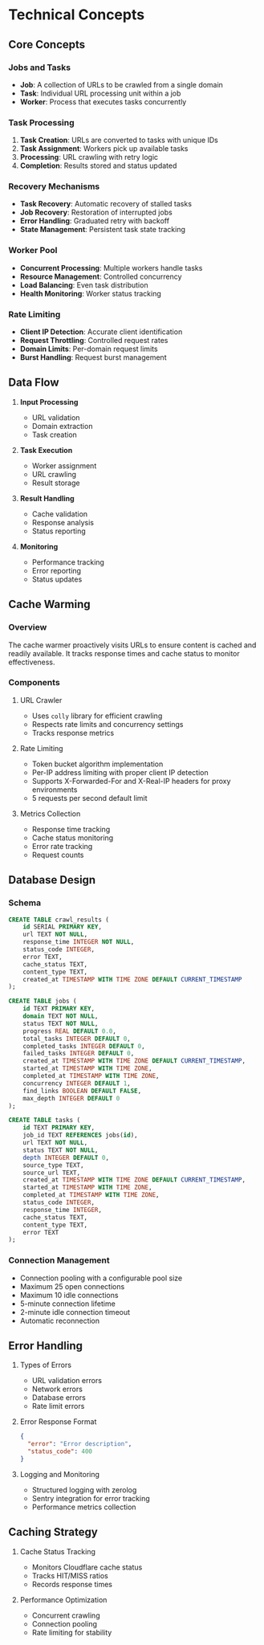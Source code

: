 # Technical Concepts

## Core Concepts

### Jobs and Tasks

- **Job**: A collection of URLs to be crawled from a single domain
- **Task**: Individual URL processing unit within a job
- **Worker**: Process that executes tasks concurrently

### Task Processing

1. **Task Creation**: URLs are converted to tasks with unique IDs
2. **Task Assignment**: Workers pick up available tasks
3. **Processing**: URL crawling with retry logic
4. **Completion**: Results stored and status updated

### Recovery Mechanisms

- **Task Recovery**: Automatic recovery of stalled tasks
- **Job Recovery**: Restoration of interrupted jobs
- **Error Handling**: Graduated retry with backoff
- **State Management**: Persistent task state tracking

### Worker Pool

- **Concurrent Processing**: Multiple workers handle tasks
- **Resource Management**: Controlled concurrency
- **Load Balancing**: Even task distribution
- **Health Monitoring**: Worker status tracking

### Rate Limiting

- **Client IP Detection**: Accurate client identification
- **Request Throttling**: Controlled request rates
- **Domain Limits**: Per-domain request limits
- **Burst Handling**: Request burst management

## Data Flow

1. **Input Processing**

   - URL validation
   - Domain extraction
   - Task creation

2. **Task Execution**

   - Worker assignment
   - URL crawling
   - Result storage

3. **Result Handling**

   - Cache validation
   - Response analysis
   - Status reporting

4. **Monitoring**
   - Performance tracking
   - Error reporting
   - Status updates

## Cache Warming

### Overview

The cache warmer proactively visits URLs to ensure content is cached and readily available. It tracks response times and cache status to monitor effectiveness.

### Components

1. URL Crawler

   - Uses `colly` library for efficient crawling
   - Respects rate limits and concurrency settings
   - Tracks response metrics

2. Rate Limiting

   - Token bucket algorithm implementation
   - Per-IP address limiting with proper client IP detection
   - Supports X-Forwarded-For and X-Real-IP headers for proxy environments
   - 5 requests per second default limit

3. Metrics Collection
   - Response time tracking
   - Cache status monitoring
   - Error rate tracking
   - Request counts

## Database Design

### Schema

```sql
CREATE TABLE crawl_results (
    id SERIAL PRIMARY KEY,
    url TEXT NOT NULL,
    response_time INTEGER NOT NULL,
    status_code INTEGER,
    error TEXT,
    cache_status TEXT,
    content_type TEXT,
    created_at TIMESTAMP WITH TIME ZONE DEFAULT CURRENT_TIMESTAMP
);

CREATE TABLE jobs (
    id TEXT PRIMARY KEY,
    domain TEXT NOT NULL,
    status TEXT NOT NULL,
    progress REAL DEFAULT 0.0,
    total_tasks INTEGER DEFAULT 0,
    completed_tasks INTEGER DEFAULT 0,
    failed_tasks INTEGER DEFAULT 0,
    created_at TIMESTAMP WITH TIME ZONE DEFAULT CURRENT_TIMESTAMP,
    started_at TIMESTAMP WITH TIME ZONE,
    completed_at TIMESTAMP WITH TIME ZONE,
    concurrency INTEGER DEFAULT 1,
    find_links BOOLEAN DEFAULT FALSE,
    max_depth INTEGER DEFAULT 0
);

CREATE TABLE tasks (
    id TEXT PRIMARY KEY,
    job_id TEXT REFERENCES jobs(id),
    url TEXT NOT NULL,
    status TEXT NOT NULL,
    depth INTEGER DEFAULT 0,
    source_type TEXT,
    source_url TEXT,
    created_at TIMESTAMP WITH TIME ZONE DEFAULT CURRENT_TIMESTAMP,
    started_at TIMESTAMP WITH TIME ZONE,
    completed_at TIMESTAMP WITH TIME ZONE,
    status_code INTEGER,
    response_time INTEGER,
    cache_status TEXT,
    content_type TEXT,
    error TEXT
);
```

### Connection Management

- Connection pooling with a configurable pool size
- Maximum 25 open connections
- Maximum 10 idle connections
- 5-minute connection lifetime
- 2-minute idle connection timeout
- Automatic reconnection

## Error Handling

1. Types of Errors

   - URL validation errors
   - Network errors
   - Database errors
   - Rate limit errors

2. Error Response Format

   ```json
   {
     "error": "Error description",
     "status_code": 400
   }
   ```

3. Logging and Monitoring
   - Structured logging with zerolog
   - Sentry integration for error tracking
   - Performance metrics collection

## Caching Strategy

1. Cache Status Tracking

   - Monitors Cloudflare cache status
   - Tracks HIT/MISS ratios
   - Records response times

2. Performance Optimization
   - Concurrent crawling
   - Connection pooling
   - Rate limiting for stability
